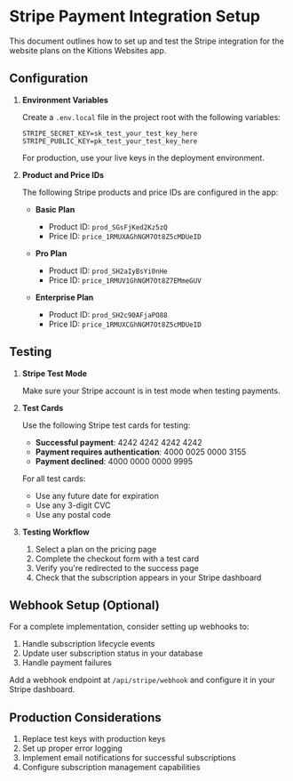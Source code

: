 # Stripe Payment Integration Setup

This document outlines how to set up and test the Stripe integration for the website plans on the Kitions Websites app.

## Configuration

1. **Environment Variables**

   Create a `.env.local` file in the project root with the following variables:

   ```
   STRIPE_SECRET_KEY=sk_test_your_test_key_here
   STRIPE_PUBLIC_KEY=pk_test_your_test_key_here
   ```

   For production, use your live keys in the deployment environment.

2. **Product and Price IDs**

   The following Stripe products and price IDs are configured in the app:

   - **Basic Plan**
     - Product ID: `prod_SGsFjKed2Kz5zQ`
     - Price ID: `price_1RMUXAGhNGM7Ot8Z5cMDUeID`

   - **Pro Plan**
     - Product ID: `prod_SH2aIyBsYi0nHe`
     - Price ID: `price_1RMUV1GhNGM7Ot8Z7EMmeGUV`

   - **Enterprise Plan**
     - Product ID: `prod_SH2c90AFjaPO88`
     - Price ID: `price_1RMUXCGhNGM7Ot8Z5cMDUeID`

## Testing

1. **Stripe Test Mode**

   Make sure your Stripe account is in test mode when testing payments.

2. **Test Cards**

   Use the following Stripe test cards for testing:

   - **Successful payment**: 4242 4242 4242 4242
   - **Payment requires authentication**: 4000 0025 0000 3155
   - **Payment declined**: 4000 0000 0000 9995

   For all test cards:
   - Use any future date for expiration
   - Use any 3-digit CVC
   - Use any postal code

3. **Testing Workflow**

   1. Select a plan on the pricing page
   2. Complete the checkout form with a test card
   3. Verify you're redirected to the success page
   4. Check that the subscription appears in your Stripe dashboard

## Webhook Setup (Optional)

For a complete implementation, consider setting up webhooks to:

1. Handle subscription lifecycle events
2. Update user subscription status in your database
3. Handle payment failures

Add a webhook endpoint at `/api/stripe/webhook` and configure it in your Stripe dashboard.

## Production Considerations

1. Replace test keys with production keys
2. Set up proper error logging
3. Implement email notifications for successful subscriptions
4. Configure subscription management capabilities 